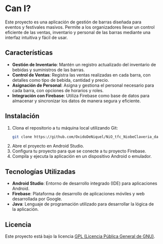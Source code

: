 # Can I?

Este proyecto es una aplicación de gestión de barras diseñada para eventos y festivales masivos. Permite a los organizadores llevar un control eficiente de las ventas, inventario y personal de las barras mediante una interfaz intuitiva y fácil de usar.

## Características

- **Gestión de Inventario**: Mantén un registro actualizado del inventario de bebidas y suministros de las barras.
- **Control de Ventas**: Registra las ventas realizadas en cada barra, con detalles como tipo de bebida, cantidad y precio.
- **Asignación de Personal**: Asigna y gestiona el personal necesario para cada barra, con opciones de horarios y roles.
- **Integración con Firebase**: Utiliza Firebase como base de datos para almacenar y sincronizar los datos de manera segura y eficiente.

## Instalación

1. Clona el repositorio a tu máquina local utilizando Git:
   ```sh
   git clone https://github.com/OxidoDeNiquel/NiO_tfc_NiobeClaveria_damDual.git
2. Abre el proyecto en Android Studio.
3. Configura tu proyecto para que se conecte a tu proyecto Firebase.
4. Compila y ejecuta la aplicación en un dispositivo Android o emulador.

## Tecnologías Utilizadas

- **Android Studio**: Entorno de desarrollo integrado (IDE) para aplicaciones Android.
- **Firebase**: Plataforma de desarrollo de aplicaciones móviles y web desarrollada por Google.
- **Java**: Lenguaje de programación utilizado para desarrollar la lógica de la aplicación.

## Licencia

Este proyecto está bajo la licencia [GPL (Licencia Pública General de GNU)](LICENSE).
